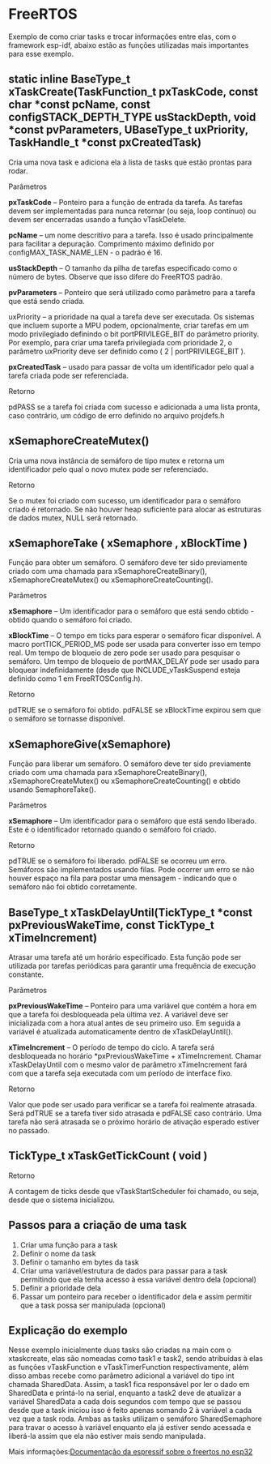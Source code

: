 # FreeRTOS
Exemplo de como criar tasks e trocar informações entre elas, com o framework esp-idf, abaixo estão as funções utilizadas mais importantes para esse exemplo.

## static inline BaseType_t xTaskCreate(TaskFunction_t pxTaskCode, const char *const pcName, const configSTACK_DEPTH_TYPE usStackDepth, void *const pvParameters, UBaseType_t uxPriority, TaskHandle_t *const pxCreatedTask)

Cria uma nova task e adiciona ela à lista de tasks que estão prontas para rodar.

Parâmetros

**pxTaskCode** – Ponteiro para a função de entrada da tarefa. As tarefas devem ser implementadas para nunca retornar (ou seja, loop contínuo) ou devem ser encerradas usando a função vTaskDelete.

**pcName** – um nome descritivo para a tarefa. Isso é usado principalmente para facilitar a depuração. Comprimento máximo definido por configMAX_TASK_NAME_LEN - o padrão é 16.

**usStackDepth** – O tamanho da pilha de tarefas especificado como o número de bytes. Observe que isso difere do FreeRTOS padrão.

**pvParameters** – Ponteiro que será utilizado como parâmetro para a tarefa que está sendo criada.

uxPriority – a prioridade na qual a tarefa deve ser executada. Os sistemas que incluem suporte a MPU podem, opcionalmente, criar tarefas em um modo privilegiado definindo o bit portPRIVILEGE_BIT do parâmetro priority. Por exemplo, para criar uma tarefa privilegiada com prioridade 2, o parâmetro uxPriority deve ser definido como ( 2 | portPRIVILEGE_BIT ).

**pxCreatedTask** – usado para passar de volta um identificador pelo qual a tarefa criada pode ser referenciada.

Retorno

pdPASS se a tarefa foi criada com sucesso e adicionada a uma lista pronta, caso contrário, um código de erro definido no arquivo projdefs.h

## xSemaphoreCreateMutex()

Cria uma nova instância de semáforo de tipo mutex e retorna um identificador pelo qual o novo mutex pode ser referenciado.

Retorno

Se o mutex foi criado com sucesso, um identificador para o semáforo criado é retornado. Se não houver heap suficiente para alocar as estruturas de dados mutex, NULL será retornado.

## xSemaphoreTake ( xSemaphore , xBlockTime )

Função para obter um semáforo. O semáforo deve ter sido previamente criado com uma chamada para xSemaphoreCreateBinary(), xSemaphoreCreateMutex() ou xSemaphoreCreateCounting().

Parâmetros

**xSemaphore** – Um identificador para o semáforo que está sendo obtido - obtido quando o semáforo foi criado.

**xBlockTime** – O tempo em ticks para esperar o semáforo ficar disponível. A macro portTICK_PERIOD_MS pode ser usada para converter isso em tempo real. Um tempo de bloqueio de zero pode ser usado para pesquisar o semáforo. Um tempo de bloqueio de portMAX_DELAY pode ser usado para bloquear indefinidamente (desde que INCLUDE_vTaskSuspend esteja definido como 1 em FreeRTOSConfig.h).

Retorno

pdTRUE se o semáforo foi obtido. pdFALSE se xBlockTime expirou sem que o semáforo se tornasse disponível.

## xSemaphoreGive(xSemaphore)

Função para liberar um semáforo. O semáforo deve ter sido previamente criado com uma chamada para xSemaphoreCreateBinary(), xSemaphoreCreateMutex() ou xSemaphoreCreateCounting() e obtido usando SemaphoreTake().

Parâmetros

**xSemaphore** – Um identificador para o semáforo que está sendo liberado. Este é o identificador retornado quando o semáforo foi criado.

Retorno

pdTRUE se o semáforo foi liberado. pdFALSE se ocorreu um erro. Semáforos são implementados usando filas. Pode ocorrer um erro se não houver espaço na fila para postar uma mensagem - indicando que o semáforo não foi obtido corretamente.

## BaseType_t xTaskDelayUntil(TickType_t *const pxPreviousWakeTime, const TickType_t xTimeIncrement)

Atrasar uma tarefa até um horário especificado. Esta função pode ser utilizada por tarefas periódicas para garantir uma frequência de execução constante.

Parâmetros

**pxPreviousWakeTime** – Ponteiro para uma variável que contém a hora em que a tarefa foi desbloqueada pela última vez. A variável deve ser inicializada com a hora atual antes de seu primeiro uso. Em seguida a variável é atualizada automaticamente dentro de xTaskDelayUntil().

**xTimeIncrement** – O período de tempo do ciclo. A tarefa será desbloqueada no horário *pxPreviousWakeTime + xTimeIncrement. Chamar xTaskDelayUntil com o mesmo valor de parâmetro xTimeIncrement fará com que a tarefa seja executada com um período de interface fixo.

Retorno

Valor que pode ser usado para verificar se a tarefa foi realmente atrasada. Será pdTRUE se a tarefa tiver sido atrasada e pdFALSE caso contrário. Uma tarefa não será atrasada se o próximo horário de ativação esperado estiver no passado.

## TickType_t xTaskGetTickCount ( void )

Retorno

A contagem de ticks desde que vTaskStartScheduler foi chamado, ou seja, desde que o sistema inicializou.

## Passos para a criação de uma task

1. Criar uma função para a task
2. Definir o nome da task
3. Definir o tamanho em bytes da task
4. Criar uma variável/estrutura de dados para passar para a task permitindo que ela tenha acesso à essa variável dentro dela (opcional)
5. Definir a prioridade dela
6. Passar um ponteiro para receber o identificador dela e assim permitir que a task possa ser manipulada (opcional)

## Explicação do exemplo

Nesse exemplo inicialmente duas tasks são criadas na main com o xtaskcreate, elas são nomeadas como task1 e task2, sendo atribuídas à elas as funções vTaskFunction e vTaskTimerFunction respectivamente, além disso ambas recebe como parâmetro adicional a variável do tipo int chamada SharedData.
Assim, a task1 fica responsável por ler o dado em SharedData e printá-lo na serial, enquanto a task2 deve de atualizar a variável SharedData a cada dois segundos com tempo que se passou desde que a task iniciou isso é feito apenas somando 2 à variável a cada vez que a task roda. Ambas as tasks utilizam o semáforo SharedSemaphore para travar o acesso à variável enquanto ela já estiver sendo acessada e liberá-la assim que ela não estiver mais sendo manipulada. 

Mais informações:[Documentação da espressif sobre o freertos no esp32](https://docs.espressif.com/projects/esp-idf/en/latest/esp32/api-reference/system/freertos.html)

